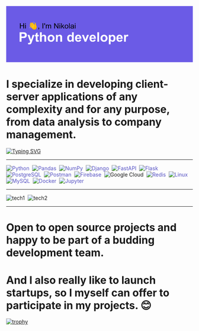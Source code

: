 <img src="header.png" alt="Header goes here, but something wrong...">

<h1>I specialize in developing client-server applications of any complexity and for any purpose, from data analysis to company management.</h1>

[![Typing SVG](https://readme-typing-svg.herokuapp.com?font=Space+Mono&size=40&duration=3000&color=51F70C&width=500&height=60&lines=Optimized+backend;Database+architecture;Highly+loaded+services;Big+data;Machine+learning;RESTFULL+applications;Modern+technologies)](https://git.io/typing-svg)

<hr>
<div>
<img src="https://simpleicons.org/icons/python.svg" style="color: #5652c4;" title="Python" alt="Python" width="70" height="70"/>&nbsp;
<img src="https://simpleicons.org/icons/pandas.svg" style="color: #5652c4;"  title="Pandas" alt="Pandas" width="70" height="70"/>&nbsp;
<img src="https://simpleicons.org/icons/numpy.svg" style="color: #5652c4;"  title="NumPy" alt="NumPy" width="70" height="70"/>&nbsp;
<img src="https://simpleicons.org/icons/django.svg" style="color: #5652c4;" title="Django" alt="Django" width="70" height="70"/>&nbsp;
<img src="https://simpleicons.org/icons/fastapi.svg" style="color: #5652c4;" title="FastAPI" alt="FastAPI" width="70" height="70"/>&nbsp;
<img src="https://simpleicons.org/icons/flask.svg" style="color: #5652c4;" title="Flask" alt="Flask" width="70" height="70"/>&nbsp;
<img src="https://simpleicons.org/icons/postgresql.svg" style="color: #5652c4;"  title="PostgreSQL" alt="PostgreSQL" width="70" height="70"/>&nbsp;
<img src="https://simpleicons.org/icons/postman.svg" style="color: #5652c4;" title="Postman" alt="Postman" width="70" height="70"/>&nbsp;
<img src="https://simpleicons.org/icons/firebase.svg" style="color: #5652c4;" title="Firebase" alt="Firebase" width="70" height="70"/>&nbsp;
<img src="https://simpleicons.org/icons/googlecloud.svg" color="fill: #5652c4;" title="Google Cloud" alt="Google Cloud" width="70" height="70"/>&nbsp;
<img src="https://simpleicons.org/icons/redis.svg" style="color: #5652c4;" title="Redis" alt="Redis" width="70" height="70"/>&nbsp;
<img src="https://simpleicons.org/icons/linux.svg" style="color: #5652c4;" title="Linux" alt="Linux" width="70" height="70"/>&nbsp;
<img src="https://simpleicons.org/icons/mysql.svg" style="color: #5652c4;" title="MySQL" alt="MySQL" width="70" height="70"/>&nbsp;
<img src="https://simpleicons.org/icons/docker.svg" style="color: #5652c4;" title="Docker" alt="Docker" width="70" height="70"/>&nbsp;
<img src="https://simpleicons.org/icons/jupyter.svg" style="color: #5652c4;" title="Jupyter" alt="Jupyter" width="70" height="70"/>&nbsp;
</div>
<hr>

<p>
  <img src="https://readme-typing-svg.herokuapp.com?font=Space+Mono&size=40&duration=650&color=D33DF7&multiline=true&height=700&lines=Python;Pandas;NumPy;Django;FastAPI;Flask;PostgreSQL" style="fill: #5652c4;" title="tech1" alt="tech1" width="400" height="700"/>&nbsp;
  <img src="https://readme-typing-svg.herokuapp.com?font=Space+Mono&size=40&duration=580&color=0CF7E1&multiline=true&height=700&lines=Postman;Google+Cloud;Firebase;Redis;Linux;MySQL;Docker;Jupyter" style="fill: #5652c4;"  title="tech2" alt="tech2" width="400" height="700"/>&nbsp;
</p>

<hr>
<h1>Open to open source projects and happy to be part of a budding development team.</h1>
<h1>And I also really like to launch startups, so I myself can offer to participate in my projects. 😊</h1>

[![trophy](https://github-profile-trophy.vercel.app/?username=ryo-ma)](https://github.com/ryo-ma/github-profile-trophy)
